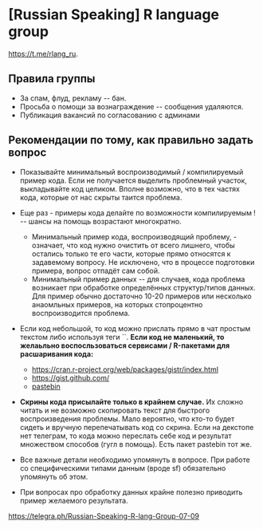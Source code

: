 # [Russian Speaking] R language group

https://t.me/rlang_ru. 

## Правила группы

- За спам, флуд, рекламу -- бан. 
- Просьба о помощи за вознаграждение -- сообщения удаляются.
- Публикация вакансий по согласованию с админами

## Рекомендации по тому, как правильно задать вопрос

- Показывайте минимальный воспроизводимый / компилируемый пример кода. Если не получается выделить проблемный участок, выкладывайте код целиком. Вполне возможно, что в тех частях кода, которые от нас скрыты таится проблема.

- Еще раз - примеры кода делайте по возможности компилируемым ! -- шансы на помощь возрастают многократно.

    - Минимальный пример кода, воспроизводящий проблему, - означает, что код нужно очистить от всего лишнего, чтобы остались только те его части, которые прямо относятся к задавемому вопросу. Не исключено, что в процессе подготовки примера, вопрос отпадёт сам собой.
    - Минимальный пример данных -- для случаев, кода проблема возникает при обработке определённых структур/типов данных. Для пример обычно достаточно 10-20 примеров или несколько анаомльных примеров, на которых стопроцентно воспроизводится проблема.

- Если код небольшой, то код можно прислать прямо в чат простым текстом либо используя теги ``.  **Если код не маленький, то желаьльно воспосльзоваться сервисами / R-пакетами для расшаривания кода:**

    - https://cran.r-project.org/web/packages/gistr/index.html
    - https://gist.github.com/
    - [pastebin](https://github.com/hrbrmstr/pastebin)

- **Скрины кода присылайте только в крайнем случае.** Их сложно читать и не возможно скопировать текст для быстрого воспроизведения проблемы. Мало вероятно, что кто-то будет сидеть и вручную перепечатывать код со скрина. Если на декстопе нет телеграм, то кода можно переслать себе код и результат множеством способов (гугл в помощь). Есть пакет pastebin тот же.

- Все важные детали необходимо упомянуть в вопросе. При работе со специфическими типами данным (вроде sf) обязательно упомянуть об этом.

- При вопросах про обработку данных крайне полезно приводить пример желаемого результата.




https://telegra.ph/Russian-Speaking-R-lang-Group-07-09
